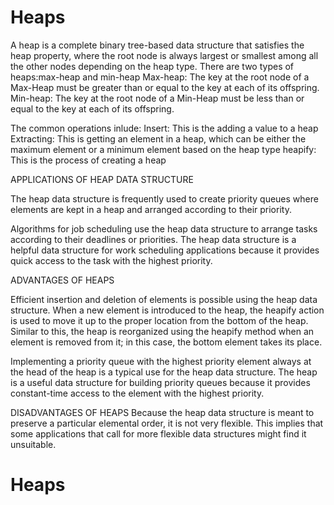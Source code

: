 # Heaps
A heap is a complete binary  tree-based data structure that satisfies the heap property, where the root node is always largest or smallest among all the other nodes depending on the heap type.
There are two types of heaps:max-heap and min-heap
Max-heap: The key at the root node of a Max-Heap must be greater than or equal to the key at each of its offspring.
Min-heap: The key at the root node of a Min-Heap must be less than or equal to the key at each of its offspring.

The common operations inlude:
Insert: This is the adding a value to a heap
Extracting: This is getting an element in a heap, which can be either the maximum element or a minimum element based on the heap type
heapify: This is the process of creating a heap

APPLICATIONS OF HEAP DATA STRUCTURE

The heap data structure is frequently used to create priority queues where elements are kept in a heap and arranged according to their priority.

Algorithms for job scheduling use the heap data structure to arrange tasks according to their deadlines or priorities. The heap data structure is a helpful data structure for work scheduling applications because it provides quick access to the task with the highest priority.

ADVANTAGES OF HEAPS

Efficient insertion and deletion of elements is possible using the heap data structure. When a new element is introduced to the heap, the heapify action is used to move it up to the proper location from the bottom of the heap. Similar to this, the heap is reorganized using the heapify method when an element is removed from it; in this case, the bottom element takes its place.

Implementing a priority queue with the highest priority element always at the head of the heap is a typical use for the heap data structure. The heap is a useful data structure for building priority queues because it provides constant-time access to the element with the highest priority.

DISADVANTAGES OF HEAPS
Because the heap data structure is meant to preserve a particular elemental order, it is not very flexible. This implies that some applications that call for more flexible data structures might find it unsuitable.
# Heaps
